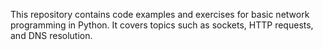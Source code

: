 This repository contains code examples and exercises for basic network programming in Python. It covers topics such as sockets, HTTP requests, and DNS resolution.
